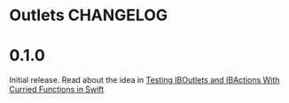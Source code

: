 # Outlets CHANGELOG

# 0.1.0

Initial release.
Read about the idea in [Testing IBOutlets and IBActions With Curried Functions in Swift](http://phatbl.at/2016/04/29/testing-iboutlets-and-ibactions-with-curried-functions-in-swift.html)

